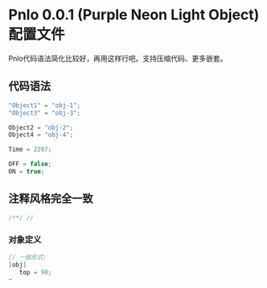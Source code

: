 # Pnlo 0.0.1 (Purple Neon Light Object) 配置文件
Pnlo代码语法简化比较好，再用这样行吧。支持压缩代码、更多嵌套。

## 代码语法
```kt
"Object1" = "obj-1";
"Object3" = "obj-3";

Object2 = "obj-2";
Object4 = "obj-4";

Time = 2207;

OFF = false;
ON = true;

```

## 注释风格完全一致
```kt
/**/ //
```

### 对象定义
```kt
// 一般形式:
[obj]
   top = 90;
~
```
